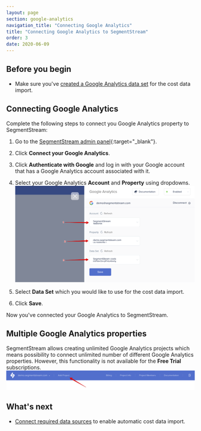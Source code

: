 ```yaml
---
layout: page
section: google-analytics
navigation_title: "Connecting Google Analytics"
title: "Connecting Google Analytics to SegmentStream"
order: 3
date: 2020-06-09
---
```


## Before you begin
* Make sure you've [created a Google Analytics data set](creating-google-analytics-data-set) for the cost data import.

## Connecting Google Analytics

Complete the following steps to connect you Google Analytics property to SegmentStream:
1. Go to the [SegmentStream admin panel](https://admin.segmentstream.com/){:target="_blank"}.
2. Click **Connect your Google Analytics**.
3. Click **Authenticate with Google** and log in with your Google account that has a Google Analytics account associated with it.
4. Select your Google Analytics **Account** and **Property** using dropdowns.
![Google Analytics setup](/img/google-analytics/ga-connect.png)

5. Select **Data Set** which you would like to use for the cost data import.
6. Click **Save**.

Now you've connected your Google Analytics to SegmentStream.

## Multiple Google Analytics properties

SegmentStream allows creating unlimited Google Analytics projects which means possibility to connect unlimited number of different Google Analytics properties. However, this functionality is not available for the **Free Trial** subscriptions.
![Add Google Analytics project](/img/google-analytics/ga-add-project.png)

## What's next

* [Connect required data sources](/ga-datasources/index) to enable automatic cost data import.
